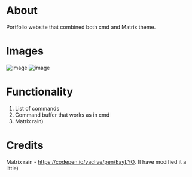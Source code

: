 # About 
Portfolio website that combined both cmd and Matrix theme.

# Images

![image](https://github.com/Yarik7610/portfolio/assets/108609450/d8cd961d-74b1-4ce6-8706-1158a3e66f1e)
![image](https://github.com/Yarik7610/portfolio/assets/108609450/5f66193a-9d31-4eda-a1ea-60da91064398)


# Functionality
1. List of commands
2. Command buffer that works as in cmd
3. Matrix rain)

# Credits
Matrix rain - https://codepen.io/yaclive/pen/EayLYO. (I have modified it a little)

